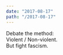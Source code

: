 ```yaml
---
date: "2017-08-17"
path: "/2017-08-17"
---
```

Debate the method:  
Violent / Non-violent.  
But fight fascism.
